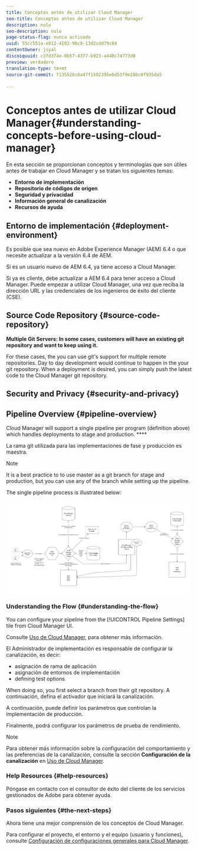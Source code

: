 ```yaml
---
title: Conceptos antes de utilizar Cloud Manager
seo-title: Conceptos antes de utilizar Cloud Manager
description: nulo
seo-description: nulo
page-status-flag: nunca activado
uuid: 55cc551a-e812-4102-96c8-13d2cdd79c84
contentOwner: jsyal
discoiquuid: c3fd3f4e-0b57-4377-b923-a440c74773d8
preview: verdadero
translation-type: tm+mt
source-git-commit: f135526c6a47f1502395e6d53f9e286c0f935da5

---
```



# Conceptos antes de utilizar Cloud Manager{#understanding-concepts-before-using-cloud-manager}

En esta sección se proporcionan conceptos y terminologías que son útiles antes de trabajar en Cloud Manager y se tratan los siguientes temas:

* **Entorno de implementación**
* **Repositorio de códigos de origen**
* **Seguridad y privacidad**
* **Información general de canalización**
* **Recursos de ayuda**

## Entorno de implementación {#deployment-environment}

Es posible que sea nuevo en Adobe Experience Manager (AEM) 6.4 o que necesite actualizar a la versión 6.4 de AEM.

Si es un usuario nuevo de AEM 6.4, ya tiene acceso a Cloud Manager.

Si ya es cliente, debe actualizar a AEM 6.4 para tener acceso a Cloud Manager. Puede empezar a utilizar Cloud Manager, una vez que reciba la dirección URL y las credenciales de los ingenieros de éxito del cliente (CSE).

<!-- 

Comment Type: annotation
Last Modified By: ptager
Last Modified Date: 2018-05-02T17:19:24.147-0400

Section is redundant with the section in the Overview topic

 -->

## Source Code Repository {#source-code-repository}

**Multiple Git Servers: In some cases, customers will have an existing git repository and want to keep using it.**

For these cases, the you can use git's support for multiple remote repositories. Day to day development would continue to happen in the your git repository. When a deployment is desired, you can simply push the latest code to the Cloud Manager git repository.

<!-- 

Comment Type: annotation
Last Modified By: ptager
Last Modified Date: 2018-05-02T17:20:46.002-0400

Looks like we lost some content, compared to the previous version

 -->

## Security and Privacy {#security-and-privacy}

<!-- 

Comment Type: annotation
Last Modified By: jsyal
Last Modified Date: 2018-04-21T02:38:21.417-0400

Query for Brad B.

 -->

## Pipeline Overview {#pipeline-overview}

Cloud Manager will support a single pipeline per program (definition above) which handles deployments to stage and production. ****

La rama git utilizada para las implementaciones de fase y producción es maestra.

>[!NOTE]
>
>It is a best practice to to use master as a git branch for stage and production, but you can use any of the branch while setting up the pipeline.

The single pipeline process is illustrated below:

![](assets/screen_shot_2018-04-30at30318pm.png)

### Understanding the Flow {#understanding-the-flow}

You can configure your pipeline from the [!UICONTROL Pipeline Settings] tile from Cloud Manager UI.

Consulte [Uso de Cloud Manager,](hhttps://helpx.adobe.com/experience-manager/cloud-manager/using/using-cloud-manager.html) para obtener más información.

El Administrador de implementación es responsable de configurar la canalización, es decir:

* asignación de rama de aplicación
* asignación de entornos de implementación
* defining test options

When doing so, you first select a branch from their git repository. A continuación, defina el activador que iniciará la canalización.

A continuación, puede definir los parámetros que controlan la implementación de producción.

Finalmente, podrá configurar los parámetros de prueba de rendimiento.

>[!NOTE]
>
>Para obtener más información sobre la configuración del comportamiento y las preferencias de la canalización, consulte la sección **Configuración de la canalización** en [Uso de Cloud Manager](using-cloud-manager.md).

### Help Resources {#help-resources}

Póngase en contacto con el consultor de éxito del cliente de los servicios gestionados de Adobe para obtener ayuda.

### Pasos siguientes {#the-next-steps}

Ahora tiene una mejor comprensión de los conceptos de Cloud Manager.

Para configurar el proyecto, el entorno y el equipo (usuario y funciones), consulte [Configuración de configuraciones generales para Cloud Manager](setting-configurations-for-cloud-manager.md).
